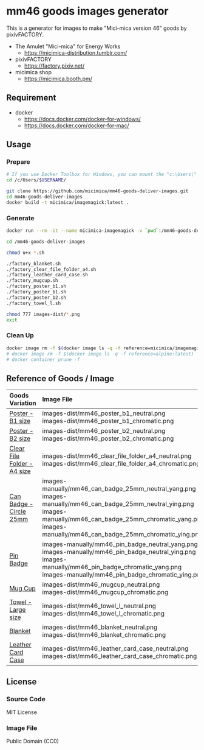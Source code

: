 # mm46 goods images generator

This is a generator for images to make "Mici-mica version 46" goods by pixivFACTORY.

- The Amulet "Mici-mica" for Energy Works
  - https://micimica-distribution.tumblr.com/
- pixivFACTORY
  - https://factory.pixiv.net/
- micimica shop
  - https://micimica.booth.pm/

## Requirement

- docker
  - https://docs.docker.com/docker-for-windows/
  - https://docs.docker.com/docker-for-mac/

## Usage

### Prepare

```sh
# If you use Docker Toolbox for Windows, you can mount the "c:\Users\" subdirectories to docker by default. 
cd /c/Users/$USERNAME/

git clone https://github.com/micimica/mm46-goods-deliver-images.git
cd mm46-goods-deliver-images
docker build -t micimica/imagemagick:latest .
```

### Generate
```sh
docker run --rm -it --name micimica-imagemagick -v `pwd`:/mm46-goods-deliver-images micimica/imagemagick:latest

cd /mm46-goods-deliver-images

chmod u+x *.sh

./factory_blanket.sh
./factory_clear_file_folder_a4.sh
./factory_leather_card_case.sh
./factory_mugcup.sh
./factory_poster_b1.sh
./factory_poster_b1.sh
./factory_poster_b2.sh
./factory_towel_l.sh

chmod 777 images-dist/*.png
exit
```

### Clean Up

```sh
docker image rm -f $(docker image ls -q -f reference=micimica/imagemagick:latest)
# docker image rm -f $(docker image ls -q -f reference=alpine:latest)
# docker container prune -f
```

## Reference of Goods / Image
| Goods Variation | Image File | Example |
|:---|:---|:---|
| [Poster - B1 size](https://factory.pixiv.net/products/fast_poster) | images-dist/mm46_poster_b1_neutral.png<br>images-dist/mm46_poster_b1_chromatic.png | [Neutral](https://micimica.booth.pm/items/2286268)<br>[Chromatic](https://micimica.booth.pm/items/2286272) |
| [Poster - B2 size](https://factory.pixiv.net/products/fast_poster) | images-dist/mm46_poster_b2_neutral.png<br>images-dist/mm46_poster_b2_chromatic.png | [Neutral](https://micimica.booth.pm/items/2286268)<br>[Chromatic](https://micimica.booth.pm/items/2286272) |
| [Clear File Folder - A4 size](https://factory.pixiv.net/products/clear_file_folder) | images-dist/mm46_clear_file_folder_a4_neutral.png<br>images-dist/mm46_clear_file_folder_a4_chromatic.png | [Neutral](https://micimica.booth.pm/items/2284876)<br>[Chromatic](https://micimica.booth.pm/items/2284877) |
| [Can Badge - Circle 25mm](https://factory.pixiv.net/products/can_badge) | images-manually/mm46_can_badge_25mm_neutral_yang.png<br>images-manually/mm46_can_badge_25mm_neutral_ying.png<br>images-manually/mm46_can_badge_25mm_chromatic_yang.png<br>images-manually/mm46_can_badge_25mm_chromatic_ying.png | [Neutral](https://micimica.booth.pm/items/2239427)<br>[Chromatic](https://micimica.booth.pm/items/2282756) |
| [Pin Badge](https://factory.pixiv.net/products/pin_badge) | images-manually/mm46_pin_badge_neutral_yang.png<br>images-manually/mm46_pin_badge_neutral_ying.png<br>images-manually/mm46_pin_badge_chromatic_yang.png<br>images-manually/mm46_pin_badge_chromatic_ying.png | [Neutral](https://micimica.booth.pm/items/2282785)<br>[Chromatic](https://micimica.booth.pm/items/2282799) |
| [Mug Cup](https://factory.pixiv.net/products/standard_mug) | images-dist/mm46_mugcup_neutral.png<br>images-dist/mm46_mugcup_chromatic.png | [Neutral](https://micimica.booth.pm/items/2284961)<br>[Chromatic](https://micimica.booth.pm/items/2284966) |
| [Towel - Large size](https://factory.pixiv.net/products/towel) | images-dist/mm46_towel_l_neutral.png<br>images-dist/mm46_towel_l_chromatic.png | [Neutral](https://micimica.booth.pm/items/2285137)<br>[Chromatic](https://micimica.booth.pm/items/2285271) |
| [Blanket](https://factory.pixiv.net/products/blanket) | images-dist/mm46_blanket_neutral.png<br>images-dist/mm46_blanket_chromatic.png | - |
| [Leather Card Case](https://factory.pixiv.net/products/leather_card_case) | images-dist/mm46_leather_card_case_neutral.png<br>images-dist/mm46_leather_card_case_chromatic.png | - |

## License

### Source Code
MIT License

### Image File
Public Domain (CC0)
